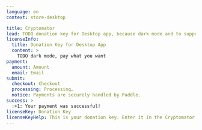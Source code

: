 ```yaml
---
language: en
context: store-desktop

title: Cryptomator
lead: TODO donation key for Desktop app, because dark mode and to support development of open-source software
licenseInfo:
  title: Donation Key for Desktop App
  content: >
    TODO dark mode, pay what you want
payment:
  amount: Amount
  email: Email
submit:
  checkout: Checkout
  processing: Processing…
  notice: Payments are securely handled by Paddle.
success: >
  :+1: Your payment was successful!
licenseKey: Donation Key
licenseKeyHelp: This is your donation key. Enter it in the Cryptomator settings under "Donate". The donation key has also been sent to your email address.
---
```

